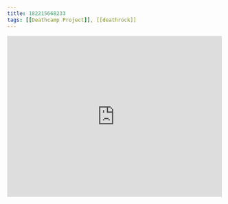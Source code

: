 ```yaml
---
title: 182215668233
tags: [[Deathcamp Project]], [[deathrock]]
---
```

<iframe allow="accelerometer; autoplay; clipboard-write; encrypted-media; gyroscope; picture-in-picture" allowfullscreen="" frameborder="0" height="375" id="youtube_iframe" src="https://www.youtube.com/embed/DHZW1NKK-0k?feature=oembed&amp;enablejsapi=1&amp;origin=https://safe.txmblr.com&amp;wmode=opaque" width="500"></iframe>